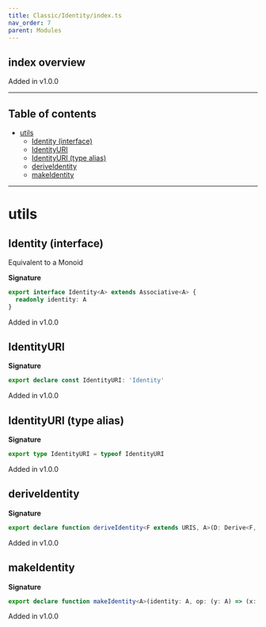 ```yaml
---
title: Classic/Identity/index.ts
nav_order: 7
parent: Modules
---
```


## index overview

Added in v1.0.0

---

<h2 class="text-delta">Table of contents</h2>

- [utils](#utils)
  - [Identity (interface)](#identity-interface)
  - [IdentityURI](#identityuri)
  - [IdentityURI (type alias)](#identityuri-type-alias)
  - [deriveIdentity](#deriveidentity)
  - [makeIdentity](#makeidentity)

---

# utils

## Identity (interface)

Equivalent to a Monoid

**Signature**

```ts
export interface Identity<A> extends Associative<A> {
  readonly identity: A
}
```

Added in v1.0.0

## IdentityURI

**Signature**

```ts
export declare const IdentityURI: 'Identity'
```

Added in v1.0.0

## IdentityURI (type alias)

**Signature**

```ts
export type IdentityURI = typeof IdentityURI
```

Added in v1.0.0

## deriveIdentity

**Signature**

```ts
export declare function deriveIdentity<F extends URIS, A>(D: Derive<F, IdentityURI>, I: Identity<A>)
```

Added in v1.0.0

## makeIdentity

**Signature**

```ts
export declare function makeIdentity<A>(identity: A, op: (y: A) => (x: A) => A): Identity<A>
```

Added in v1.0.0

